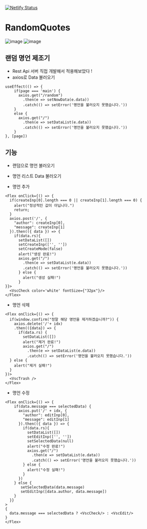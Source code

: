 [![Netlify Status](https://api.netlify.com/api/v1/badges/81b04f3f-a13e-49f8-855c-446217c96eb4/deploy-status)](https://app.netlify.com/sites/hacookie-randomquotes/deploys)

# RandomQuotes
![image](https://user-images.githubusercontent.com/58839497/211774172-0cfcba2f-df4a-433e-b241-7e80a2e026f8.png)
![image](https://user-images.githubusercontent.com/58839497/211774267-b6a34fe8-fb10-4c29-8bf8-fbf8b1890860.png)

## 랜덤 명언 제조기
- Rest Api 서버 직접 개발해서 적용해보았다 !
- axios로 Data 불러오기
```tsx
useEffect(() => {
    if(page === 'main') {
      axios.get("/random")
        .then(e => setNowData(e.data))
        .catch(() => setError('명언을 불러오지 못했습니다.'))
    }
    else {
      axios.get("/")
        .then(e => setDataList(e.data))
        .catch(() => setError('명언을 불러오지 못했습니다.'))
    }
}, [page])
```
## 기능
- 랜덤으로 명언 불러오기
- 명언 리스트 Data 불러오기

- 명언 추가
```tsx
<Flex onClick={() => {
  if(createInp[0].length === 0 || createInp[1].length === 0) {
    alert("정상적인 값이 아닙니다.")
    return;
  }
  axios.post('/', {
    "author": createInp[0],
    "message": createInp[1]
  }).then(({ data }) => {
    if(data.rs){
      setDataList([])
      setCreateInp(['', ''])
      setCreateMode(false)
      alert("생성 완료!")
      axios.get("/")
        .then(e => setDataList(e.data))
        .catch(() => setError('명언을 불러오지 못했습니다.'))
      } else {
        alert("생성 실패!")
      }
}}>
  <VscCheck color='white' fontSize={"32px"}/>
</Flex>
```

- 명언 삭제
```tsx
<Flex onClick={() => {
  if(window.confirm("정말 해당 명언을 제거하겠습니까?")) {
    axios.delete('/'+ idx)
    .then(({data}) => {
      if(data.rs) {
        setDataList([])
        alert("제거 완료!")
        axios.get("/")
          .then(e => setDataList(e.data))
          .catch(() => setError('명언을 불러오지 못했습니다.'))
  } else {
    alert("제거 실패!")
  }
})>
  <VscTrash />
</Flex>
```

- 명언 수정
```tsx
<Flex onClick={() => {
    if(data.message === selectedData) {
      axios.put('/' + idx, {
        "author": editInp[0],
        "message": editInp[1]
      }).then(({ data }) => {
        if(data.rs){
          setDataList([])
          setEditInp(['', ''])
          setSelectedData(null)
          alert("수정 완료!")
          axios.get("/")
            .then(e => setDataList(e.data))
            .catch(() => setError('명언을 불러오지 못했습니다.'))
        } else {
          alert("수정 실패!")
        }
      })
    } else {
       setSelectedData(data.message)
       setEditInp([data.author, data.message])
    }
  }}
>
{
  data.message === selectedData ? <VscCheck/> : <VscEdit/>
}
</Flex>
```
